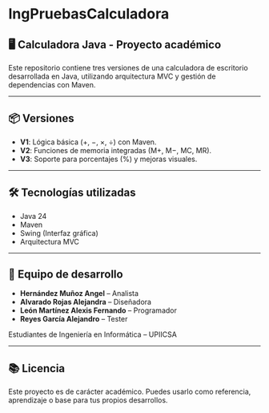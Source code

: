 # IngPruebasCalculadora

## 🖥️ Calculadora Java - Proyecto académico

Este repositorio contiene tres versiones de una calculadora de escritorio desarrollada en Java, utilizando arquitectura MVC y gestión de dependencias con Maven.

---

## 📦 Versiones

- **V1**: Lógica básica (+, −, ×, ÷) con Maven.
- **V2**: Funciones de memoria integradas (M+, M−, MC, MR).
- **V3**: Soporte para porcentajes (%) y mejoras visuales.

---

## 🛠️ Tecnologías utilizadas

- Java 24
- Maven
- Swing (Interfaz gráfica)
- Arquitectura MVC

---

## 👥 Equipo de desarrollo

- **Hernández Muñoz Angel** – Analista  
- **Alvarado Rojas Alejandra** – Diseñadora  
- **León Martínez Alexis Fernando** – Programador  
- **Reyes García Alejandro** – Tester  

Estudiantes de Ingeniería en Informática – UPIICSA

---

## 📚 Licencia

Este proyecto es de carácter académico. Puedes usarlo como referencia, aprendizaje o base para tus propios desarrollos.